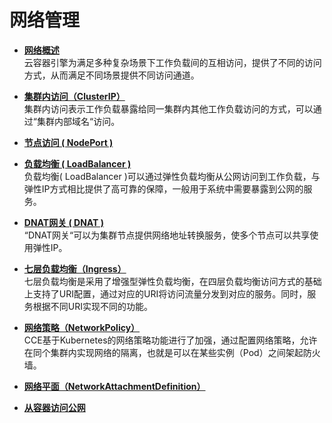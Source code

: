 # 网络管理<a name="cce_01_0020"></a>

-   **[网络概述](网络概述.md)**  
云容器引擎为满足多种复杂场景下工作负载间的互相访问，提供了不同的访问方式，从而满足不同场景提供不同访问通道。
-   **[集群内访问（ClusterIP）](集群内访问（ClusterIP）.md)**  
集群内访问表示工作负载暴露给同一集群内其他工作负载访问的方式，可以通过“集群内部域名“访问。
-   **[节点访问 \( NodePort \)](节点访问-(-NodePort-).md)**  

-   **[负载均衡 \( LoadBalancer \)](负载均衡-(-LoadBalancer-).md)**  
负载均衡\( LoadBalancer \)可以通过弹性负载均衡从公网访问到工作负载，与弹性IP方式相比提供了高可靠的保障，一般用于系统中需要暴露到公网的服务。
-   **[DNAT网关 \( DNAT \)](DNAT网关-(-DNAT-).md)**  
“DNAT网关“可以为集群节点提供网络地址转换服务，使多个节点可以共享使用弹性IP。
-   **[七层负载均衡（Ingress）](七层负载均衡（Ingress）.md)**  
七层负载均衡是采用了增强型弹性负载均衡，在四层负载均衡访问方式的基础上支持了URI配置，通过对应的URI将访问流量分发到对应的服务。同时，服务根据不同URI实现不同的功能。
-   **[网络策略（NetworkPolicy）](网络策略（NetworkPolicy）.md)**  
CCE基于Kubernetes的网络策略功能进行了加强，通过配置网络策略，允许在同个集群内实现网络的隔离，也就是可以在某些实例（Pod）之间架起防火墙。
-   **[网络平面（NetworkAttachmentDefinition）](网络平面（NetworkAttachmentDefinition）.md)**  

-   **[从容器访问公网](从容器访问公网.md)**  


